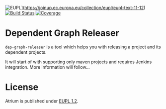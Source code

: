 ![EUPL](https://img.shields.io/badge/license-EUPL%201.2-brightgreen.svg)](https://joinup.ec.europa.eu/collection/eupl/eupl-text-11-12)
[![Build Status](https://travis-ci.org/loewenfels/maven-dep-graph-releaser.svg?branch=master)](https://travis-ci.org/loewenfels/maven-dep-graph-releaser/branches)
[![Coverage](https://codecov.io/github/loewenfels/maven-dep-graph-releaser/coverage.svg?branch=master)](https://codecov.io/github/loewenfels/maven-dep-graph-releaser?branch=master)

# Dependent Graph Releaser
`dep-graph-releaser` is a tool which helps you with releasing a project and its dependent projects.

It will start of with supporting only maven projects and requires Jenkins integration.
More information will follow...

# License
Atrium is published under [EUPL 1.2](https://joinup.ec.europa.eu/collection/eupl/eupl-text-11-12).